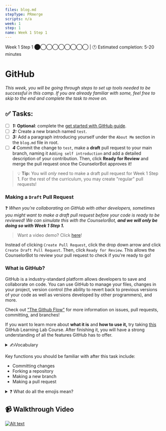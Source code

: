 ```yaml
---
files: blog.md
stepType: PRmerge
scripts: n/a
week: 1
step: 1
name: Week 1 Step 1
---
```

Week 1 Step 1 ⬤◯◯◯◯◯◯◯◯ | 🕐 Estimated completion: 5-20 minutes

# GitHub
*This week, you will be going through steps to set up tools needed to be successful in this camp. If you are already familiar with some, feel free to skip to the end and complete the task to move on.*

## ✅  Tasks:
- [ ] ***1:*** **Optional**: complete the [get started with GitHub guide](https://guides.github.com/activities/hello-world/).
- [ ] ***2:*** Create a new branch named `test`.
- [ ] ***3:*** Add a paragraph introducing yourself under the `About Me` section in the `blog.md` file in root.
- [ ] ***4*** Commit the change to `test`, make a **draft** pull request to your main branch, naming it `Adding self introduction` and add a detailed description of your contribution. Then, click **Ready for Review** and merge the pull request once the CounselorBot approves it!

> 💡 **Tip:** You will _only_ need to make a draft pull request for Week 1 Step 1. For the rest of the curriculum, you may create "regular" pull requests!

### Making a `Draft` Pull Request
❓ _When you're collaborating on GitHub with other developers, sometimes you might want to make a draft pull request before your code is ready to be reviewed! We can simulate this with the CounselorBot, **and we will only be doing so with Week 1 Step 1.**_

> Want a video demo? Click [here](https://egghead.io/lessons/github-open-a-github-draft-pull-request)!

Instead of clicking `Create Pull Request`, click the drop down arrow and click `Create Draft Pull Request`. Then, click `Ready for Review`. This allows the CounselorBot to review your pull request to check if you're ready to go!

### What is GitHub?
GitHub is a industry-standard platform allows developers to save and collaborate on code. You can use GitHub to manage your files, changes in your project, version control (the ability to revert back to previous versions of your code as well as versions developed by other programmers), and more.

Check out <a href="https://guides.github.com/introduction/flow/">"The Github Flow"</a> for more information on issues, pull requests, committing, and branches!

If you want to learn more about <b>what it is</b> and <b>how to use it,</b> try taking <a href='https://lab.github.com/githubtraining/introduction-to-github'>this</a> GitHub Learning Lab Course. After finishing it, you will have a strong understanding of all the features GitHub has to offer.

<details>
<summary>✍️Vocabulary</summary>

#### ‼️ Repositories
Repositories (or repos) are essentially **folders where you can store files of code.** The repo of our camp was duplicated into your account when you clicked "Create Template" so that you can commit changes and complete each lesson.

#### ‼️ Issues
For our camp, each week is placed inside an issue. Only when you complete the week (committing the necessary code and commenting), will the issue close and you can move on to the next issue. Don’t worry – committing changes is easier than it sounds.

> 💡 *On usual repositories in the contributing world issues are tasks or bugs that need to be completed or fixed.*

#### ‼️ Fork
If you want to contribute to someone else's code, you would "fork" it. This creates a copy of the code under your account that you can make changes to. Create a fork when you **want to make changes to someone else's code and contribute to it.**

#### ‼️ Branch
Creating a new **branch** on a repository is like creating a new version or another line of development of your repository. You would do this when you **want to make changes to your code without effecting a working version.**

#### ‼️ Pull Request
Once you make changes on **a forked or a branch,** you might want to bring the changes into the `main` branch from the branched/forked repository. This allows YOUR changes to be visible in the main project! *You are basically asking for permission to "merge" your changes.*

**This allows you to:**
  
⭐ Collaborate on code
  
⭐ Make comments
  
⭐ Review the contributions made

#### ‼️ Command Line Interface
A Command Line Interface (CLI) is your computer's visual application for accessing its operating system. There are different types of CLIs for different operating systems, such as Terminal for MacOs and PowerShell for Windows. If you have Windows, make sure to also install [Git Bash](https://git-scm.com/downloads) for a better tool. In upcoming issues, we will refer to your CLI as your Terminal or Command Line, but remember that they mean the same thing!
<br>
</details>

Key functions you should be familiar with after this task include:
- Committing changes
- Forking a repository
- Making a new branch
- Making a pull request

<details>
<summary>❓ What do all the emojis mean?</summary>
Glad that you asked!
 
| Emoji | Meaning |
| --- | ----------- |
| 💡 | Helpful tips |
| ‼️ | Important info |
| ❓ | Question you may have |
| ⭐ | Features |

</details>

## 📹 Walkthrough Video
[![Alt text](https://img.youtube.com/vi/vSgu3FyqTTI/0.jpg)](https://www.youtube.com/watch?v=vSgu3FyqTTI)
